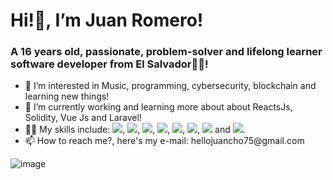<h1 class="text-center">Hi!👋, I’m Juan Romero!</h1>
<h3>A 16 years old, passionate, problem-solver and lifelong learner software developer from El Salvador🦾🔥!</h3>
<ul>
<li>👀 I’m interested in Music, programming, cybersecurity, blockchain  and learning new things!</li>
<li>🎯 I’m currently working and learning more about about ReactsJs, Solidity, Vue Js and Laravel!</li>
 <li>👨‍💻 My skills include: <img src="https://img.icons8.com/color/26/000000/git.png"/>, <img src="https://img.icons8.com/fluency/26/000000/ethereum.png"/>, <img src="https://img.icons8.com/external-soft-fill-juicy-fish/26/000000/external-sql-coding-and-development-soft-fill-soft-fill-juicy-fish.png"/>, <img src="https://img.icons8.com/color/26/000000/mongodb.png"/>, <img src="https://img.icons8.com/officel/26/000000/php-logo.png"/>, <img src="https://img.icons8.com/color/26/000000/nodejs.png"/>, <img src="https://img.icons8.com/color/26/000000/vue-js.png"/> and <img src="https://img.icons8.com/office/26/000000/react.png"/>. </li>
<li>📫 How to reach me?, here's my e-mail: hellojuancho75@gmail.com</li>
 </ul>


![image](https://github-readme-stats.vercel.app/api?username=jromerooo2&show_icons=true&theme=radical)

<link href="https://unpkg.com/tailwindcss@^2/dist/tailwind.min.css" rel="stylesheet">
<!---
jromerooo2/jromerooo2 is a ✨ special ✨ repository because its `README.md` (this file) appears on your GitHub profile.
You can click the Preview link to take a look at your changes.
--->
